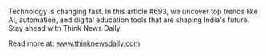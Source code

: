 Technology is changing fast. In this article #693, we uncover top trends like AI, automation, and digital education tools that are shaping India's future. Stay ahead with Think News Daily.

Read more at: www.thinknewsdaily.com